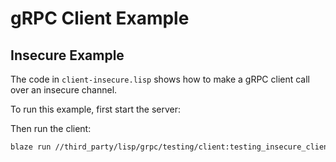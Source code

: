# gRPC Client Example

## Insecure Example

The code in `client-insecure.lisp` shows how to make a gRPC client call over an insecure channel.

To run this example, first start the server:



Then run the client:

```sh
blaze run //third_party/lisp/grpc/testing/client:testing_insecure_client -- --port=50051 --logtostderr
```


